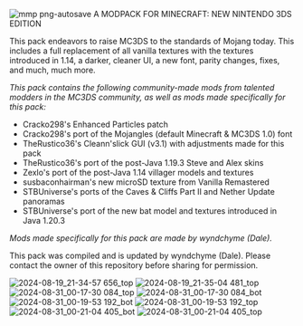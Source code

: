 ![mmp png-autosave](https://github.com/user-attachments/assets/c5fc8eae-5deb-448c-b36d-5cfb0f46c74c)
A MODPACK FOR MINECRAFT: NEW NINTENDO 3DS EDITION

  This pack endeavors to raise MC3DS to the standards of Mojang today. This includes a full replacement of all vanilla textures with the textures introduced in 1.14, a darker, cleaner UI, a new font, parity changes, fixes, and much, much more. 

_This pack contains the following community-made mods from talented modders in the MC3DS community, as well as mods made specifically for this pack:_
  - Cracko298's Enhanced Particles patch
  - Cracko298's port of the Mojangles (default Minecraft & MC3DS 1.0) font
  - TheRustico36's Cleann'slick GUI (v3.1) with adjustments made for this pack
  - TheRustico36's port of the post-Java 1.19.3 Steve and Alex skins
  - Zexlo's port of the post-Java 1.14 villager models and textures
  - susbaconhairman's new microSD texture from Vanilla Remastered
  - STBUniverse's ports of the Caves & Cliffs Part II and Nether Update panoramas
  - STBUniverse's port of the new bat model and textures introduced in Java 1.20.3
    
_Mods made specifically for this pack are made by wyndchyme (Dale)._

This pack was compiled and is updated by wyndchyme (Dale). Please contact the owner of this repository before sharing for permission.

![2024-08-19_21-34-57 656_top](https://github.com/user-attachments/assets/665acb65-448f-42da-ba05-9b2726f312c9)
![2024-08-19_21-35-04 481_top](https://github.com/user-attachments/assets/3cb09855-6b4b-472c-9044-0825b12b523b)
![2024-08-31_00-17-30 084_top](https://github.com/user-attachments/assets/ea324208-11ed-41db-ad55-e900e3aab1be)
![2024-08-31_00-17-30 084_bot](https://github.com/user-attachments/assets/88033442-953c-4c18-8236-87e416875eb2)
![2024-08-31_00-19-53 192_bot](https://github.com/user-attachments/assets/02327589-eb22-46e1-aa59-2a24ebd42fad)
![2024-08-31_00-19-53 192_top](https://github.com/user-attachments/assets/5920a0ae-593b-476e-aa8f-de126584d0ff)
![2024-08-31_00-21-04 405_bot](https://github.com/user-attachments/assets/1037f369-ea66-432c-b6a2-706dd5c2b36a)
![2024-08-31_00-21-04 405_top](https://github.com/user-attachments/assets/1cc84961-2272-4f20-a2d6-d8885d226975)
